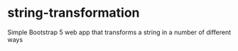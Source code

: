 # string-transformation
Simple Bootstrap 5 web app that transforms a string in a number of different ways
